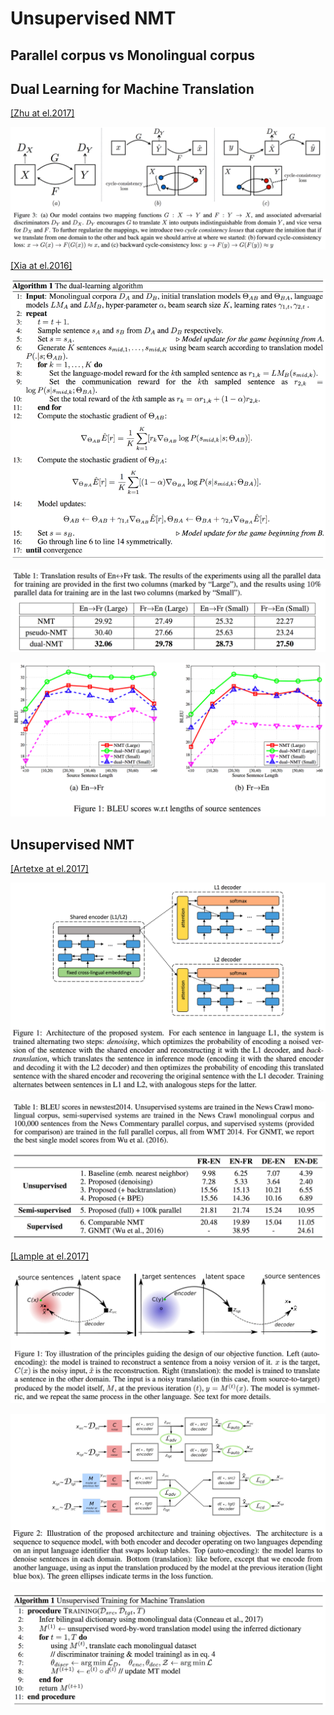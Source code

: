 # Unsupervised NMT

## Parallel corpus vs Monolingual corpus

## Dual Learning for Machine Translation

[\[Zhu at el.2017\]](https://arxiv.org/pdf/1703.10593.pdf)

![](/assets/rl-cycle-gan.png)

  
[\[Xia at el.2016\]](https://arxiv.org/pdf/1611.00179.pdf)



![](/assets/rl-dual-learning-1.png)

![](/assets/rl-dual-learning-2.png)

![](/assets/rl-dual-learning-3.png)

## Unsupervised NMT

[\[Artetxe at el.2017\]](https://arxiv.org/pdf/1710.11041.pdf)

![](/assets/rl-unsupervised-nmt-1.png)

![](/assets/rl-unsupervised-nmt-2.png)

  
[\[Lample at el.2017\]](https://arxiv.org/pdf/1711.00043.pdf)



![](/assets/rl-unsupervised-nmt-3.png)

![](/assets/rl-unsupervised-nmt-4.png)

![](/assets/rl-unsupervised-nmt-5.png)

